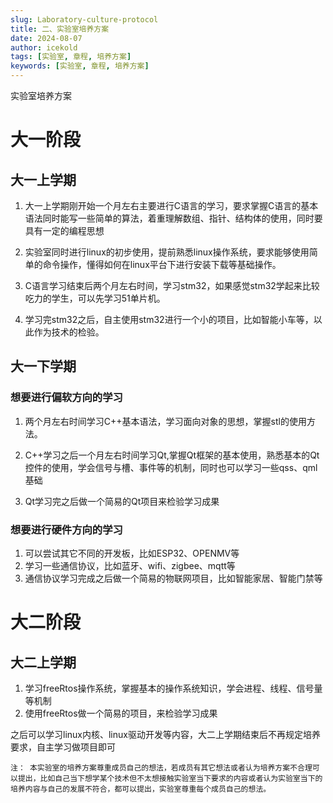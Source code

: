 ```yaml
---
slug: Laboratory-culture-protocol
title: 二、实验室培养方案
date: 2024-08-07
author: icekold
tags: [实验室, 章程, 培养方案]
keywords: [实验室, 章程, 培养方案]
---
```


实验室培养方案
# 大一阶段

## 大一上学期

1. 大一上学期刚开始一个月左右主要进行C语言的学习，要求掌握C语言的基本语法同时能写一些简单的算法，着重理解数组、指针、结构体的使用，同时要具有一定的编程思想

2. 实验室同时进行linux的初步使用，提前熟悉linux操作系统，要求能够使用简单的命令操作，懂得如何在linux平台下进行安装下载等基础操作。

3. C语言学习结束后两个月左右时间，学习stm32，如果感觉stm32学起来比较吃力的学生，可以先学习51单片机。

4. 学习完stm32之后，自主使用stm32进行一个小的项目，比如智能小车等，以此作为技术的检验。

## 大一下学期

### 想要进行偏软方向的学习

1. 两个月左右时间学习C++基本语法，学习面向对象的思想，掌握stl的使用方法。

2. C++学习之后一个月左右时间学习Qt,掌握Qt框架的基本使用，熟悉基本的Qt控件的使用，学会信号与槽、事件等的机制，同时也可以学习一些qss、qml基础

3. Qt学习完之后做一个简易的Qt项目来检验学习成果

### 想要进行硬件方向的学习

1. 可以尝试其它不同的开发板，比如ESP32、OPENMV等
2. 学习一些通信协议，比如蓝牙、wifi、zigbee、mqtt等
3. 通信协议学习完成之后做一个简易的物联网项目，比如智能家居、智能门禁等

# 大二阶段

## 大二上学期

1. 学习freeRtos操作系统，掌握基本的操作系统知识，学会进程、线程、信号量等机制
2. 使用freeRtos做一个简易的项目，来检验学习成果


之后可以学习linux内核、linux驱动开发等内容，大二上学期结束后不再规定培养要求，自主学习做项目即可




    注： 本实验室的培养方案尊重成员自己的想法，若成员有其它想法或者认为培养方案不合理可以提出，比如自己当下想学某个技术但不太想接触实验室当下要求的内容或者认为实验室当下的培养内容与自己的发展不符合，都可以提出，实验室尊重每个成员自己的想法。